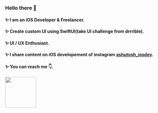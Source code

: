 ### Hello there 👋 

#### ✨ I am an iOS Developer & Freelancer.
#### ✨ Create custom UI using SwiftUI(take UI challenge from drrrible).
#### ✨ UI / UX Enthusiast.
#### ✨ I share content on iOS developement of instagram [ashutosh_iosdev](https://www.instagram.com/ashutosh_iosdev).
#### ✨ You can reach me 👇.
[<img src="https://github.com/ashutoshpandey28/ashutoshpandey28/blob/main/linkedin-logo.png" width=100/>](http://linkedin.com/in/ashutosh-pandey-388b361a6)
<!--
**ashutoshpandey28/ashutoshpandey28** is a ✨ _special_ ✨ repository because its `README.md` (this file) appears on your GitHub profile.

Here are some ideas to get you started:

- 🔭 I’m currently working on ...
- 🌱 I’m currently learning ...
- 👯 I’m looking to collaborate on ...
- 🤔 I’m looking for help with ...
- 💬 Ask me about ...
- 📫 How to reach me: ...
- 😄 Pronouns: ...
- ⚡ Fun fact: ...
-->
